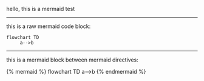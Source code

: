 hello, this is a mermaid test

---

this is a raw mermaid code block:

```mermaid
flowchart TD
     a-->b
```

---

this is a mermaid block between mermaid directives:

{% mermaid %}
flowchart TD
     a-->b
{% endmermaid %}
